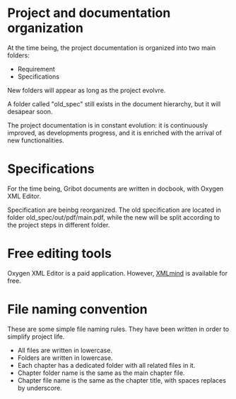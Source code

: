 # Project and documentation organization

At the time being, the project documentation is organized into two main folders:

* Requirement
* Specifications

New folders will appear as long as the project evolvre.

A folder called "old_spec" still exists in the document hierarchy, but it will desapear soon.

The project documentation is in constant evolution: it is continuously improved, as developments progress, and it is enriched with the arrival of new functionalities.

# Specifications

For the time being, Gribot documents are written in docbook, with Oxygen XML Editor.

Specification are beinbg reorganized. The old specification are located in folder old_spec/out/pdf/main.pdf, while the new will be split according to the project steps in different folder.

# Free editing tools

Oxygen XML Editor is a paid application. However, [XMLmind](http://www.xmlmind.com/xmleditor/docbook_editor.html) is available for free.

# File naming convention

These are some simple file naming rules. They have been written in order to simplify project life.

* All files are written in lowercase.
* Folders are written in lowercase.
* Each chapter has a dedicated folder with all related files in it.
* Chapter folder name is the same as the main chapter file.
* Chapter file name is the same as the chapter title, with spaces replaces by underscore.


